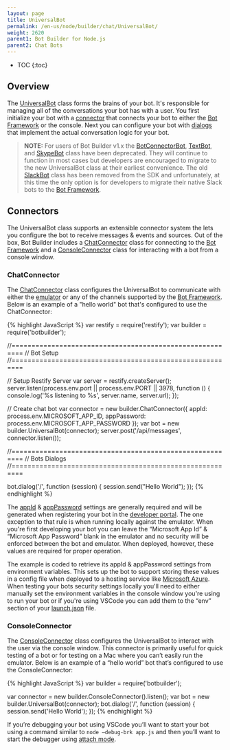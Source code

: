 ```yaml
---
layout: page
title: UniversalBot
permalink: /en-us/node/builder/chat/UniversalBot/
weight: 2620
parent1: Bot Builder for Node.js
parent2: Chat Bots
---
```


* TOC
{:toc}

## Overview
The [UniversalBot](/en-us/node/builder/chat-reference/classes/_botbuilder_d_.universalbot.html) class forms the brains of your bot. It's responsible for managing all of the conversations your bot has with a user.  You first initialize your bot with a [connector](#connectors) that connects your bot to either the [Bot Framework](botframework.com) or the console.  Next you can configure your bot with [dialogs]( /en-us/node/builder/chat/dialogs/) that implement the actual conversation logic for your bot.

> __NOTE:__ For users of Bot Builder v1.x the [BotConnectorBot](/en-us/node/builder/chat-reference/classes/_botbuilder_d_.botconnectorbot), [TextBot](/en-us/node/builder/chat-reference/classes/_botbuilder_d_.textbot), and [SkypeBot](/en-us/node/builder/chat-reference/classes/_botbuilder_d_.skypebot) class have been deprecated. They will continue to function in most cases but developers are encouraged to migrate to the new UniversalBot class at their earliest convenience.  The old [SlackBot](/en-us/node/builder/chat-reference/classes/_botbuilder_d_.slackbot) class has been removed from the SDK and unfortunately, at this time the only option is for developers to migrate their native Slack bots to the [Bot Framework](botframework.com).

## Connectors
The UniversalBot class supports an extensible connector system the lets you configure the bot to receive messages & events and sources. Out of the box, Bot Builder includes a [ChatConnector](#chatconnector) class for connecting to the [Bot Framework](botframework.com) and a [ConsoleConnector](#consoleconnector) class for interacting with a bot from a console window. 

### ChatConnector
The [ChatConnector](/en-us/node/builder/chat-reference/classes/_botbuilder_d_.chatconnector) class configures the UniversalBot to communicate with either the [emulator](/en-us/tools/bot-framework-emulator/) or any of the channels supported by the [Bot Framework](botframework.com). Below is an example of a "hello world" bot that's configured to use the ChatConnector:

{% highlight JavaScript %}
var restify = require('restify');
var builder = require('botbuilder');

//=========================================================
// Bot Setup
//=========================================================

// Setup Restify Server
var server = restify.createServer();
server.listen(process.env.port || process.env.PORT || 3978, function () {
   console.log('%s listening to %s', server.name, server.url); 
});
  
// Create chat bot
var connector = new builder.ChatConnector({
    appId: process.env.MICROSOFT_APP_ID,
    appPassword: process.env.MICROSOFT_APP_PASSWORD
});
var bot = new builder.UniversalBot(connector);
server.post('/api/messages', connector.listen());

//=========================================================
// Bots Dialogs
//=========================================================

bot.dialog('/', function (session) {
    session.send("Hello World");
});
{% endhighlight %}

The [appId](/en-us/node/builder/chat-reference/interfaces/_botbuilder_d_.ichatconnectorsettings#appid) & [appPassword](/en-us/node/builder/chat-reference/interfaces/_botbuilder_d_.ichatconnectorsettings#apppassword) settings are generally required and will be generated when registering your bot in the [developer portal](botframework.com). The one exception to that rule is when running locally against the emulator. When you're first developing your bot you can leave the “Microsoft App Id” & “Microsoft App Password” blank in the emulator and no security will be enforced between the bot and emulator.  When deployed, however, these values are required for proper operation.

The example is coded to retrieve its appId & appPassword settings from environment variables. This sets up the bot to support storing these values in a config file when deployed to a hosting service like [Microsoft Azure](https://azure.microsoft.com). When testing your bots security settings locally you'll need to either manually set the environment variables in the console window you're using to run your bot or if you're using VSCode you can add them to the “env” section of your [launch.json](https://code.visualstudio.com/Docs/editor/debugging#_launch-configurations) file.

### ConsoleConnector
The [ConsoleConnector](/en-us/node/builder/chat-reference/classes/_botbuilder_d_.consoleconnector) class configures the UniversalBot to interact with the user via the console window.  This connector is primarily useful for quick testing of a bot or for testing on a Mac where you can’t easily run the emulator.  Below is an example of a “hello world” bot that’s configured to use the ConsoleConnector:

{% highlight JavaScript %}
var builder = require('botbuilder');

var connector = new builder.ConsoleConnector().listen();
var bot = new builder.UniversalBot(connector);
bot.dialog('/', function (session) {
   session.send('Hello World'); 
});
{% endhighlight %}

If you’re debugging your bot using VSCode you’ll want to start your bot using a command similar to `node –debug-brk app.js` and then you’ll want to start the debugger using [attach mode](https://code.visualstudio.com/docs/editor/debugging#_node-debugging).


